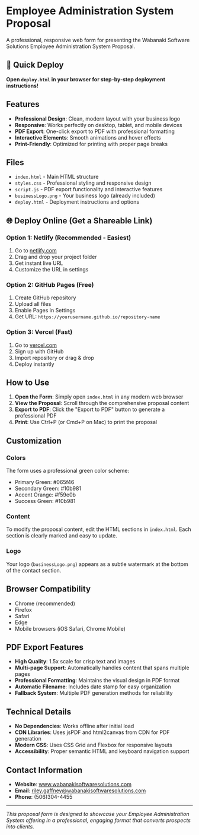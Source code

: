 # Employee Administration System Proposal

A professional, responsive web form for presenting the Wabanaki Software Solutions Employee Administration System Proposal.

## 🚀 Quick Deploy

**Open `deploy.html` in your browser for step-by-step deployment instructions!**

## Features

- **Professional Design**: Clean, modern layout with your business logo
- **Responsive**: Works perfectly on desktop, tablet, and mobile devices
- **PDF Export**: One-click export to PDF with professional formatting
- **Interactive Elements**: Smooth animations and hover effects
- **Print-Friendly**: Optimized for printing with proper page breaks

## Files

- `index.html` - Main HTML structure
- `styles.css` - Professional styling and responsive design
- `script.js` - PDF export functionality and interactive features
- `businessLogo.png` - Your business logo (already included)
- `deploy.html` - Deployment instructions and options

## 🌐 Deploy Online (Get a Shareable Link)

### Option 1: Netlify (Recommended - Easiest)
1. Go to [netlify.com](https://netlify.com)
2. Drag and drop your project folder
3. Get instant live URL
4. Customize the URL in settings

### Option 2: GitHub Pages (Free)
1. Create GitHub repository
2. Upload all files
3. Enable Pages in Settings
4. Get URL: `https://yourusername.github.io/repository-name`

### Option 3: Vercel (Fast)
1. Go to [vercel.com](https://vercel.com)
2. Sign up with GitHub
3. Import repository or drag & drop
4. Deploy instantly

## How to Use

1. **Open the Form**: Simply open `index.html` in any modern web browser
2. **View the Proposal**: Scroll through the comprehensive proposal content
3. **Export to PDF**: Click the "Export to PDF" button to generate a professional PDF
4. **Print**: Use Ctrl+P (or Cmd+P on Mac) to print the proposal

## Customization

### Colors
The form uses a professional green color scheme:
- Primary Green: #065f46
- Secondary Green: #10b981
- Accent Orange: #f59e0b
- Success Green: #10b981

### Content
To modify the proposal content, edit the HTML sections in `index.html`. Each section is clearly marked and easy to update.

### Logo
Your logo (`businessLogo.png`) appears as a subtle watermark at the bottom of the contact section.

## Browser Compatibility

- Chrome (recommended)
- Firefox
- Safari
- Edge
- Mobile browsers (iOS Safari, Chrome Mobile)

## PDF Export Features

- **High Quality**: 1.5x scale for crisp text and images
- **Multi-page Support**: Automatically handles content that spans multiple pages
- **Professional Formatting**: Maintains the visual design in PDF format
- **Automatic Filename**: Includes date stamp for easy organization
- **Fallback System**: Multiple PDF generation methods for reliability

## Technical Details

- **No Dependencies**: Works offline after initial load
- **CDN Libraries**: Uses jsPDF and html2canvas from CDN for PDF generation
- **Modern CSS**: Uses CSS Grid and Flexbox for responsive layouts
- **Accessibility**: Proper semantic HTML and keyboard navigation support

## Contact Information

- **Website**: www.wabanakisoftwaresolutions.com
- **Email**: riley.gaffney@wabanakisoftwaresolutions.com
- **Phone**: (506)304-4455

---

*This proposal form is designed to showcase your Employee Administration System offering in a professional, engaging format that converts prospects into clients.*
